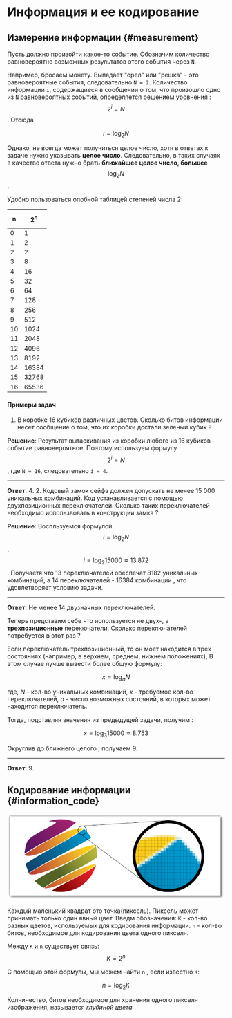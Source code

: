 # Информация и ее кодирование

## Измерение информации {#measurement}

Пусть должно произойти какое-то событие. Обозначим количество равновероятно возможных результатов этого события через `N`.

Например, бросаем монету. Выпадает "орел" или "решка" - это равновероятные события, следовательно `N = 2`. Количество информации `i`, содержащиеся в сообщении о том, что произошло одно из `N` равновероятных событий, определяется решением уровнения : $$ 2^i = N $$. Отсюда

$$ i = \log_2 N $$

Однако, не всегда может получиться целое число, хотя в ответах к задаче нужно указывать **целое число**. Следовательно, в таких случаях в качестве ответа нужно брать **ближайшее целое число, большее** $$ \log_2 N $$.

Удобно пользоваться опобной таблицей степеней числа 2:

| n  | $$2^n$$ |
| ------------- | ------------- |
| 0  | 1  |
| 1  | 2  |
| 2  | 2  |
| 3  | 8  |
| 4  | 16  |
| 5  | 32  |
| 6  | 64  |
| 7  | 128  |
| 8  | 256  |
| 9  | 512  |
| 10  | 1024  |
| 11  | 2048  |
| 12  | 4096  |
| 13  | 8192  |
| 14  | 16384  |
| 15  | 32768  |
| 16  | 65536  |

#### Примеры задач

1. В коробке 16 кубиков различных цветов. Сколько битов информации несет сообщение о том, что их коробки достали зеленый кубик ?

**Решение**: Результат вытаскивания из коробки любого из 16 кубиков - событие равновероятное. Поэтому используем формулу $$ 2^i = N $$, где `N = 16`, следовательно `i = 4`.

----

**Ответ**: 4.
2. Кодовый замок сейфа должен допускать не менее 15 000 уникальных комбинаций. Код устанавливается с помощью двухпозиционных переключателей. Сколько таких переключателей необходимо использвовать в конструкции замка ?

**Решение**: Воспльзуемся формулой $$ i = \log_2 N $$. $$ i = \log_2 15000 \approx 13.872 $$. Получаетя что 13 переключателей обеспечат 8182 уникальных комбинаций, а 14 переключателей - 16384 комбинации , что удовлетворяет условию задачи.

---

**Ответ**: Не менее 14 двузначных переключателей.

Теперь представим себе что используется не двух-, а **трехпозиционные** перекючатели. Сколько переключателей потребуется в этот раз ?

Если переключатель трехпозиционный, то он моет находится в трех состояниях (например, в верхнем, среднем, нижнем положениях), В этом случае лучше вывести более общую формулу: 

$$ x = \log_a N $$

где, *N* - кол-во уникальных комбинаций, *x* - требуемое кол-во переключателей, _a_ - число возможных состояний, в которых может находится переключатель.

Тогда, подставляя значения из предыдущей задачи, получим :

$$ x = \log_3 15000 \approx 8.753 $$

Округлив до ближнего целого , получаем 9.

---

**Ответ**: 9.


## Кодирование информации {#information_code}

![](/assets/raster.png)

Каждый маленький квадрат это точка(пиксель). Пиксель может принимать только один явный цвет.
Введм обозначения:
`K` - кол-во разных цветов, используемых для кодирования информации.
`n` - кол-во битов, необходимое для кодирования цвета одного пикселя.

Между `K` и `n` существует связь: $$K = 2^n$$

С помощью этой формулы, мы можем найти `n` , если известно `K`:

$$n = \log_2 K$$

Колчичество, битов необходимое для хранения одного пикселя изображения, называется _глубиной цвета_







